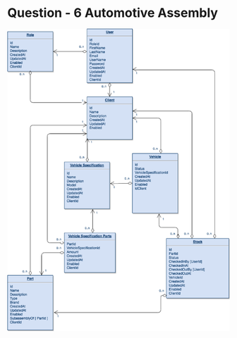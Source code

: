 # Question - 6 Automotive Assembly

![DB Model](https://github.com/juanmagalhaes/dp-challenge/blob/master/src/questions/6/AssemblyDBModel.png)
